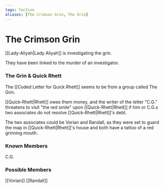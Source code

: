 ```yaml
---
tags: faction
aliases: [The Crimson Grin, The Grin]
---
```

# The Crimson Grin
[[Lady-Aliyah|Lady Aliyah]] is investigating the grin.

They have been linked to the murder of an investigator.

### The Grin & Quick Rhett
The [[Coded Letter for Quick Rhett]] seems to be from a group called The Grin.

[[Quick-Rhett|Rhett]] owes them money, and the writer of the letter "C.G." threatens to visit "the red smile" upon [[Quick-Rhett|Rhett]] if him or C.G.s two associates do not resolve [[Quick-Rhett|Rhett]]'s debt.

The two associates could be Vorian and Randall, as they were set to guard the map in [[Quick-Rhett|Rhett]]'s house and both have a tattoo of a red grinning mouth.

### Known Members
C.G.

### Possible Members
[[Vorian]]
[[Randall]]